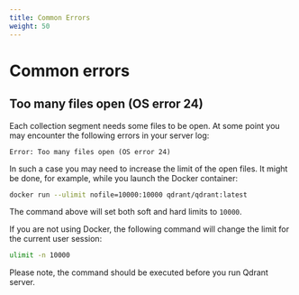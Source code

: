 ```yaml
---
title: Common Errors
weight: 50
---
```


# Common errors

## Too many files open (OS error 24)

Each collection segment needs some files to be open. At some point you may encounter the following errors in your server log:

```
Error: Too many files open (OS error 24)
```

In such a case you may need to increase the limit of the open files. It might be done, for example, while you launch the Docker container:

```bash
docker run --ulimit nofile=10000:10000 qdrant/qdrant:latest
```

The command above will set both soft and hard limits to `10000`.

If you are not using Docker, the following command will change the limit for the current user session:

```bash
ulimit -n 10000
```

Please note, the command should be executed before you run Qdrant server.